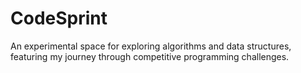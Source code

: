 # CodeSprint
An experimental space for exploring algorithms and data structures, featuring my journey through competitive programming challenges.
